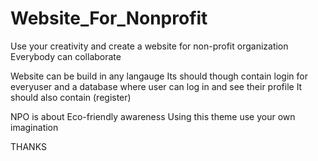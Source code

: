 # Website_For_Nonprofit

Use your creativity and create a website for non-profit organization 
Everybody can collaborate 

Website can be build in any langauge 
Its should though contain login for everyuser and a database where user can log in and see their profile 
It should also contain (register)

NPO is about Eco-friendly awareness
Using this theme use your own imagination

THANKS 
